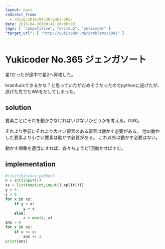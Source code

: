 ```yaml
---
layout: post
redirect_from:
  - /blog/2016/04/30/yuki-365/
date: 2016-04-30T00:41:26+09:00
tags: [ "competitive", "writeup", "yukicoder" ]
"target_url": [ "http://yukicoder.me/problems/1081" ]
---
```


# Yukicoder No.365 ジェンガソート

星1だったが途中で星2へ昇格した。

brainfuckできるかな？と思っていたがだめそうだったのでpythonに逃げたが、逃げた先でもWAをだしてしまった。

## solution

要素ごとにそれを動かさなければいけないかどうかを考える。$O(N)$。

それより手前にそれより大きい要素のある要素は動かす必要がある。
他の動かした要素より小さい要素は動かす必要がある。
これ以外は動かす必要はない。

動かす順番を適当にすれば、各々ちょうど$1$回動かせばすむ。

## implementation

``` python
#!/usr/bin/env python3
n = int(input())
xs = list(map(int,input().split()))
y = 0
z = 0
for x in xs:
    if y < x:
        y = x
    else:
        z = max(z, x)
ans = 0
for x in xs:
    if x <= z:
        ans += 1
print(ans)
```

